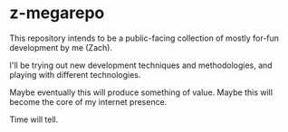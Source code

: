 # z-megarepo

This repository intends to be a public-facing collection of mostly for-fun development by me (Zach).

I'll be trying out new development techniques and methodologies, and playing with different technologies.

Maybe eventually this will produce something of value. Maybe this will become the core of my internet presence.

Time will tell.
